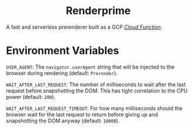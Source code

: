 <h1 align="center">Renderprime</h1>

A fast and serverless prerenderer built as a GCP _[Cloud Function](https://cloud.google.com/functions?hl=en)_.

# Environment Variables

`USER_AGENT`: The `navigator.userAgent` string that will be injected to the browser during rendering (default: `Prerender`).

`WAIT_AFTER_LAST_REQUEST`: The number of milliseconds to wait after the last request before snapshotting the DOM. This has tight correlation to the CPU power (default: `200`).

`WAIT_AFTER_LAST_REQUEST_TIMEOUT`: For how many milliseconds should the browser wait for the last request to return before giving up and snapshotting the DOM anyway (default: `10000`).
